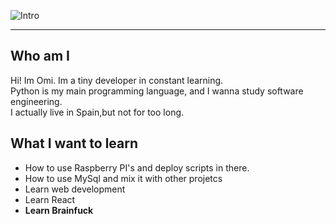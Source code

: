 ![Intro](https://media.discordapp.net/attachments/795316784563224600/870016164317786172/noname.png?width=961&height=190)
____
## Who am I

Hi! Im Omi. Im a tiny developer in constant learning.  
Python is my main programming language, and I wanna study software engineering.  
I actually live in Spain,but not for too long.

## What I want to learn

- How to use Raspberry PI's and deploy scripts in there.
- How to use MySql and mix it with other projetcs
- Learn web development
- Learn React
- **Learn Brainfuck**
